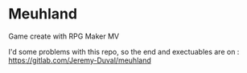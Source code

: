 # Meuhland
Game create with RPG Maker MV

I'd some problems with this repo, so the end and exectuables are on :
https://gitlab.com/Jeremy-Duval/meuhland
